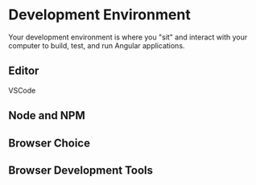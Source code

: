 # Development Environment

Your development environment is where you "sit" and interact with your computer to build, test, and run Angular applications.

## Editor

VSCode

## Node and NPM

## Browser Choice

## Browser Development Tools
